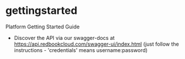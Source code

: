 gettingstarted
==============

Platform Getting Started Guide

* Discover the API via our swagger-docs at https://api.redbookcloud.com/swagger-ui/index.html (just follow the instructions - 'credentials' means username:password)
